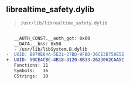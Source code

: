 ## librealtime_safety.dylib

> `/usr/lib/librealtime_safety.dylib`

```diff

   __AUTH_CONST.__auth_got: 0x60
   __DATA.__bss: 0x50
   - /usr/lib/libSystem.B.dylib
-  UUID: B870E84A-5E31-37BD-9FBD-36CE3B758E5E
+  UUID: 59CE4CBC-4B18-3120-8B33-2623062CAA5C
   Functions: 11
   Symbols:   36
   CStrings:  10

```
